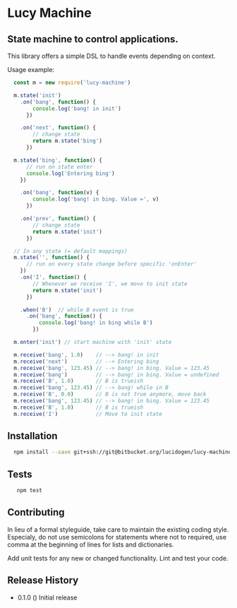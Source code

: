 # Lucy Machine

## State machine to control applications.

This library offers a simple DSL to handle events depending on context.

Usage example:

```js
  const m = new require('lucy-machine')

  m.state('init')
    .on('bang', function() {
        console.log('bang! in init')
      })

    .on('next', function() {
        // change state
        return m.state('bing')
      })

  m.state('bing', function() {
      // run on state enter
      console.log('Entering bing')
    })

    .on('bang', function(v) {
        console.log('bang! in bing. Value =', v)
      })

    .on('prev', function() {
        // change state
        return m.state('init')
      })

  // In any state (= default mappings)
  m.state('', function() {
      // run on every state change before specific 'onEnter'
    })
    .on('I', function() {
        // Whenever we receive 'I', we move to init state
        return m.state('init')
      })

    .when('B')  // while B event is true
      .on('bang', function() {
          console.log('bang! in bing while B')
        })

  m.enter('init') // start machine with 'init' state

  m.receive('bang', 1.0)    // --> bang! in init
  m.receive('next')         // --> Entering bing
  m.receive('bang', 123.45) // --> bang! in bing. Value = 123.45
  m.receive('bang')         // --> bang! in bing. Value = undefined
  m.receive('B', 1.0)       // B is trueish
  m.receive('bang', 123.45) // --> bang! while in B
  m.receive('B', 0.0)       // B is not true anymore, move back
  m.receive('bang', 123.45) // --> bang! in bing. Value = 123.45
  m.receive('B', 1.0)       // B is trueish
  m.receive('I')            // Move to init state
```

## Installation

```sh
  npm install --save git+ssh://git@bitbucket.org/lucidogen/lucy-machine.git
```

## Tests

```sh
   npm test
```

## Contributing

In lieu of a formal styleguide, take care to maintain the existing coding style.
Especialy, do not use semicolons for statements where not to required, use comma
at the beginning of lines for lists and dictionaries.

Add unit tests for any new or changed functionality. Lint and test your code.

## Release History

  * 0.1.0 () Initial release
